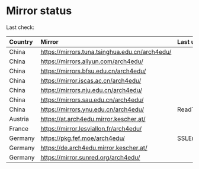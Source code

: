 <script src="./time.js"></script>
# Mirror status
Last check: <script type="text/javascript">localize(1687764559.8492668);</script>

|Country|Mirror|Last update|
|:------|:-----|:----------|
|China|https://mirrors.tuna.tsinghua.edu.cn/arch4edu/|<script type="text/javascript">localize(1687718469);</script>|
|China|https://mirrors.aliyun.com/arch4edu/|<script type="text/javascript">localize(1687674859);</script>|
|China|https://mirrors.bfsu.edu.cn/arch4edu/|<script type="text/javascript">localize(1687718469);</script>|
|China|https://mirror.iscas.ac.cn/arch4edu/|<script type="text/javascript">localize(1687718469);</script>|
|China|https://mirrors.nju.edu.cn/arch4edu/|<script type="text/javascript">localize(1687674859);</script>|
|China|https://mirrors.sau.edu.cn/arch4edu/|<script type="text/javascript">localize(1673850842);</script>|
|China|https://mirrors.ynu.edu.cn/arch4edu/|ReadTimeout|
|Austria|https://at.arch4edu.mirror.kescher.at/|<script type="text/javascript">localize(1687718469);</script>|
|France|https://mirror.lesviallon.fr/arch4edu/|<script type="text/javascript">localize(1687718469);</script>|
|Germany|https://pkg.fef.moe/arch4edu/|SSLError|
|Germany|https://de.arch4edu.mirror.kescher.at/|<script type="text/javascript">localize(1687718469);</script>|
|Germany|https://mirror.sunred.org/arch4edu/|<script type="text/javascript">localize(1687718469);</script>|

<script src="./tablefilter/tablefilter.js"></script>
<script src="./table.js"></script>